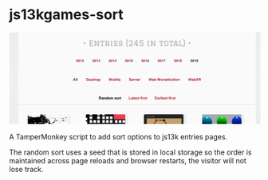 # js13kgames-sort

![Screenshot of js13kgames sort script in action](screenshot.png)

A TamperMonkey script to add sort options to js13k entries pages.

The random sort uses a seed that is stored in local storage so the order
is maintained across page reloads and browser restarts, the visitor will
not lose track.

